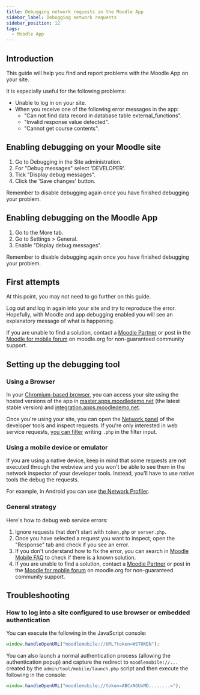 ```yaml
---
title: Debugging network requests in the Moodle App
sidebar_label: Debugging network requests
sidebar_position: 12
tags:
  - Moodle App
---
```


## Introduction

This guide will help you find and report problems with the Moodle App on your site.

It is especially useful for the following problems:

- Unable to log in on your site.
- When you receive one of the following error messages in the app:
  - "Can not find data record in database table external_functions".
  - "Invalid response value detected".
  - "Cannot get course contents".

## Enabling debugging on your Moodle site

1. Go to Debugging in the Site administration.
2. For "Debug messages" select 'DEVELOPER'.
3. Tick "Display debug messages".
4. Click the 'Save changes' button.

Remember to disable debugging again once you have finished debugging your problem.

## Enabling debugging on the Moodle App

1. Go to the More tab.
2. Go to Settings > General.
3. Enable "Display debug messages".

Remember to disable debugging again once you have finished debugging your problem.

## First attempts

At this point, you may not need to go further on this guide.

Log out and log in again into your site and try to reproduce the error. Hopefully, with Moodle and app debugging enabled you will see an explanatory message of what is happening.

If you are unable to find a solution, contact a [Moodle Partner](https://moodle.com/partners/) or post in the [Moodle for mobile forum](https://moodle.org/mod/forum/view.php?id=7798) on moodle.org for non-guaranteed community support.

## Setting up the debugging tool

### Using a Browser

In your [Chromium-based browser](./app-in-browser), you can access your site using the hosted versions of the app in [master.apps.moodledemo.net](https://master.apps.moodledemo.net) (the latest stable version) and [integration.apps.moodledemo.net](https://integration.apps.moodledemo.net).

Once you're using your site, you can open the [Network panel](https://developer.chrome.com/docs/devtools/network/) of the developer tools and inspect requests. If you're only interested in web service requests, [you can filter](https://developer.chrome.com/docs/devtools/network/#filter) writing `.php` in the filter input.

### Using a mobile device or emulator

If you are using a native device, keep in mind that some requests are not executed through the webview and you won't be able to see them in the network inspector of your developer tools. Instead, you'll have to use native tools the debug the requests.

For example, in Android you can use [the Network Profiler](https://developer.android.com/studio/profile/network-profiler).

### General strategy

Here's how to debug web service errors:

1. Ignore requests that don't start with `token.php` or `server.php`.
2. Once you have selected a request you want to inspect, open the "Response" tab and check if you see an error.
3. If you don't understand how to fix the error, you can search in [Moodle Mobile FAQ](https://docs.moodle.org/en/Moodle_Mobile_FAQ) to check if there is a known solution.
4. If you are unable to find a solution, contact a [Moodle Partner](https://moodle.com/partners/) or post in the [Moodle for mobile forum](https://moodle.org/mod/forum/view.php?id=7798) on moodle.org for non-guaranteed community support.

## Troubleshooting

### How to log into a site configured to use browser or embedded authentication

You can execute the following in the JavaScript console:

```javascript
window.handleOpenURL("moodlemobile://URL?token=WSTOKEN");
```

You can also launch a normal authentication process (allowing the authentication popup) and capture the redirect to `moodlemobile://...` created by the `admin/tool/mobile/launch.php` script and then execute the following in the console:

```javascript
window.handleOpenURL("moodlemobile://token=ABCxNGUxMD........=");
```
